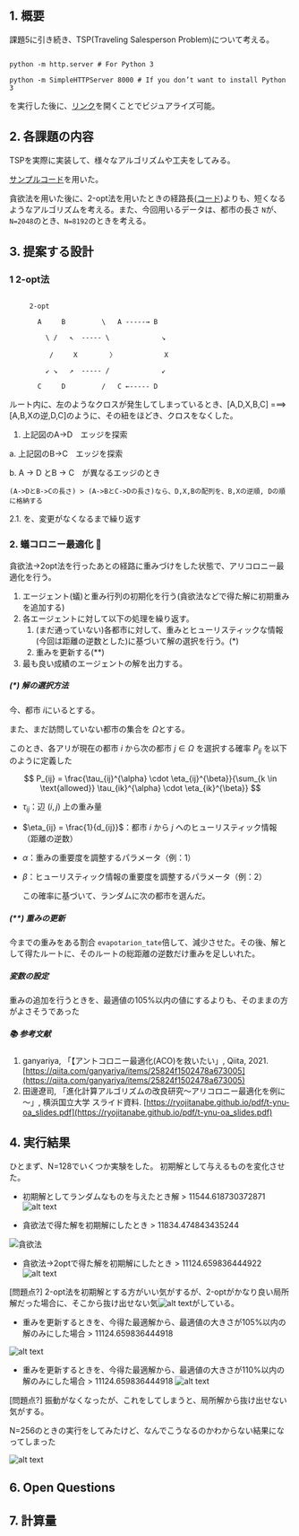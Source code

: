 ## 1. 概要

課題5に引き続き、TSP(Traveling Salesperson Problem)について考える。

```

python -m http.server # For Python 3

python -m SimpleHTTPServer 8000 # If you don’t want to install Python 3

```

を実行した後に、[リンク](http://localhost:8000/visualizer/build/default/)を開くことでビジュアライズ可能。

## 2. 各課題の内容

TSPを実際に実装して、様々なアルゴリズムや工夫をしてみる。

[サンプルコード](https://github.com/hayatoito/google-step-tsp)を用いた。

貪欲法を用いた後に、2-opt法を用いたときの経路長([コード](https://github.com/Rei-0a/STEP/tree/main/05_TSPChallenge))よりも、短くなるようなアルゴリズムを考える。また、今回用いるデータは、都市の長さ `N`が、`N=2048`のとき、`N=8192`のときを考える。

## 3. 提案する設計

### 1 2-opt法

```(python)

     2-opt

       A     B         \   A -----→ B

         \ /   ↖  ----- \             ↘

          /     X        〉            X 

         ↙ ↘   ↗  ----- /             ↙

       C     D         /   C ←----- D

```

ルート内に、左のようなクロスが発生してしまっているとき、[A,D,X,B,C] ===> [A,B,Xの逆,D,C]のように、その紐をほどき、クロスをなくした。

1. 上記図のA->D　エッジを探索

  a. 上記図のB->C　エッジを探索

  b. A -> D とB -> C　が異なるエッジのとき

    (A->DとB->Cの長さ) > (A->BとC->Dの長さ)なら、D,X,Bの配列を、B,Xの逆順, Dの順に格納する

2.1. を、変更がなくなるまで繰り返す

### 2. 蟻コロニー最適化 🐜

貪欲法→2opt法を行ったあとの経路に重みづけをした状態で、アリコロニー最適化を行う。

1. エージェント(蟻)と重み行列の初期化を行う(貪欲法などで得た解に初期重みを追加する)
2. 各エージェントに対して以下の処理を繰り返す。
   1. (まだ通っていない)各都市に対して、重みとヒューリスティックな情報(今回は距離の逆数とした)に基づいて解の選択を行う。(*)
   2. 重みを更新する(**)
3. 最も良い成績のエージェントの解を出力する。

##### (*) 解の選択方法

今、都市 $i$にいるとする。

また、まだ訪問していない都市の集合を $Ω$とする。

このとき、各アリが現在の都市 $i$ から次の都市 $j\in\Omega$ を選択する確率 $P_{ij}$ を以下のように定義した

$$
P_{ij} = \frac{\tau_{ij}^{\alpha} \cdot \eta_{ij}^{\beta}}{\sum_{k \in \text{allowed}} \tau_{ik}^{\alpha} \cdot \eta_{ik}^{\beta}}
$$

- $\tau_{ij}$：辺 $(i, j)$ 上の重み量
- $\eta_{ij} = \frac{1}{d_{ij}}$：都市 $i$ から $j$ へのヒューリスティック情報（距離の逆数）
- $\alpha$：重みの重要度を調整するパラメータ（例：1）
- $\beta$：ヒューリスティック情報の重要度を調整するパラメータ（例：2）

  この確率に基づいて、ランダムに次の都市を選んだ。

##### (**) 重みの更新

今までの重みをある割合 `evapotarion_tate`倍して、減少させた。その後、解として得たルートに、そのルートの総距離の逆数だけ重みを足しいれた。

##### 変数の設定

重みの追加を行うときを、最適値の105%以内の値にするよりも、そのままの方がよさそうであった

##### 📚 参考文献

1. ganyariya, 「【アントコロニー最適化(ACO)を救いたい」, Qiita, 2021.[https://qiita.com/ganyariya/items/25824f1502478a673005](https://qiita.com/ganyariya/items/25824f1502478a673005)
2. 田邊遼司, 「進化計算アルゴリズムの改良研究～アリコロニー最適化を例に～」, 横浜国立大学 スライド資料.
   [https://ryojitanabe.github.io/pdf/t-ynu-oa_slides.pdf](https://ryojitanabe.github.io/pdf/t-ynu-oa_slides.pdf)

## 4. 実行結果

ひとまず、N=128でいくつか実験をした。
初期解として与えるものを変化させた。

- 初期解としてランダムなものを与えたとき解 > 11544.618730372871
![alt text](Image/aco_random.png)

- 貪欲法で得た解を初期解にしたとき > 11834.474843435244

![貪欲法](Image/aco_greedy.png)

- 貪欲法→2optで得た解を初期解にしたとき > 11124.659836444922
![alt text](Image/aco_greedyto2opt.png)

[問題点?]
2-opt法を初期解とする方がいい気がするが、2-optがかなり良い局所解だった場合に、そこから抜け出せない気![alt text](Image/aco_N256_1.png)がしている。

- 重みを更新するときを、今得た最適解から、最適値の大きさが105%以内の解のみにした場合 > 11124.659836444918

![alt text](Image/aco_limit_add_weight.png)

- 重みを更新するときを、今得た最適解から、最適値の大きさが110%以内の解のみにした場合 > 11124.659836444918
![alt text](Image/aco_limit_add_weight_110.png)

[問題点?]
振動がなくなったが、これをしてしまうと、局所解から抜け出せない気がする。


N=256のときの実行をしてみたけど、なんでこうなるのかわからない結果になってしまった

![alt text](Image/aco_N256_1.png)


## 6. Open Questions
## 7. 計算量

